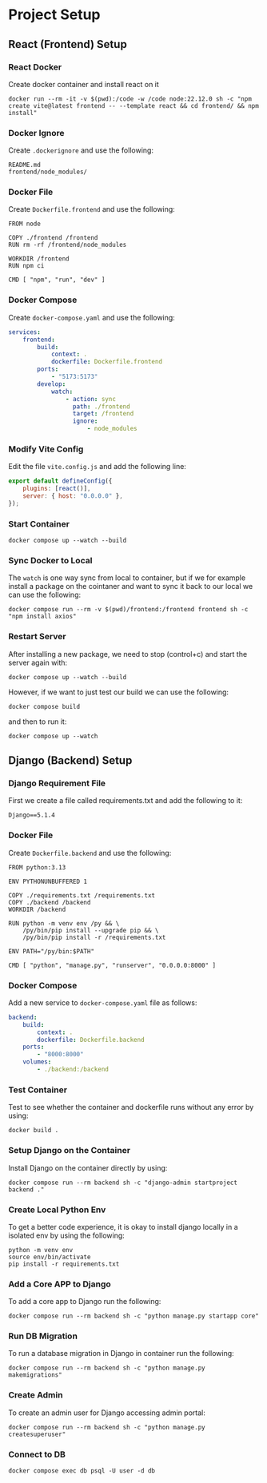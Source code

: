# Project Setup

## React (Frontend) Setup

### React Docker

Create docker container and install react on it

```shell
docker run --rm -it -v $(pwd):/code -w /code node:22.12.0 sh -c "npm create vite@latest frontend -- --template react && cd frontend/ && npm install"
```

### Docker Ignore

Create `.dockerignore` and use the following:

```
README.md
frontend/node_modules/
```

### Docker File

Create `Dockerfile.frontend` and use the following:

```
FROM node

COPY ./frontend /frontend
RUN rm -rf /frontend/node_modules

WORKDIR /frontend
RUN npm ci

CMD [ "npm", "run", "dev" ]
```

### Docker Compose

Create `docker-compose.yaml` and use the following:

```yaml
services:
    frontend:
        build:
            context: .
            dockerfile: Dockerfile.frontend
        ports:
            - "5173:5173"
        develop:
            watch:
                - action: sync
                  path: ./frontend
                  target: /frontend
                  ignore:
                      - node_modules
```

### Modify Vite Config

Edit the file `vite.config.js` and add the following line:

```js
export default defineConfig({
	plugins: [react()],
	server: { host: "0.0.0.0" },
});
```

### Start Container

```shell
docker compose up --watch --build
```

### Sync Docker to Local

The `watch` is one way sync from local to container, but if we for example install a package on the cointaner and want to sync it back to our local we can use the following:

```shell
docker compose run --rm -v $(pwd)/frontend:/frontend frontend sh -c "npm install axios"
```

### Restart Server

After installing a new package, we need to stop (control+c) and start the server again with:

```shell
docker compose up --watch --build
```

However, if we want to just test our build we can use the following:

```shell
docker compose build
```

and then to run it:

```shell
docker compose up --watch
```

## Django (Backend) Setup

### Django Requirement File

First we create a file called requirements.txt and add the following to it:

```
Django==5.1.4
```

### Docker File

Create `Dockerfile.backend` and use the following:

```
FROM python:3.13

ENV PYTHONUNBUFFERED 1

COPY ./requirements.txt /requirements.txt
COPY ./backend /backend
WORKDIR /backend

RUN python -m venv env /py && \
    /py/bin/pip install --upgrade pip && \
    /py/bin/pip install -r /requirements.txt

ENV PATH="/py/bin:$PATH"

CMD [ "python", "manage.py", "runserver", "0.0.0.0:8000" ]
```

### Docker Compose

Add a new service to `docker-compose.yaml` file as follows:

```yaml
backend:
    build:
        context: .
        dockerfile: Dockerfile.backend
    ports:
        - "8000:8000"
    volumes:
        - ./backend:/backend
```

### Test Container

Test to see whether the container and dockerfile runs without any error by using:

```shell
docker build .
```

### Setup Django on the Container

Install Django on the container directly by using:

```shell
docker compose run --rm backend sh -c "django-admin startproject backend ."
```

### Create Local Python Env

To get a better code experience, it is okay to install django locally in a isolated env by using the following:

```shell
python -m venv env
source env/bin/activate
pip install -r requirements.txt
```

### Add a Core APP to Django

To add a core app to Django run the following:

```shell
docker compose run --rm backend sh -c "python manage.py startapp core"
```

### Run DB Migration

To run a database migration in Django in container run the following:

```shell
docker compose run --rm backend sh -c "python manage.py makemigrations"
```

### Create Admin

To create an admin user for Django accessing admin portal:

```shell
docker compose run --rm backend sh -c "python manage.py createsuperuser"
```

### Connect to DB

```shell
docker compose exec db psql -U user -d db
```
